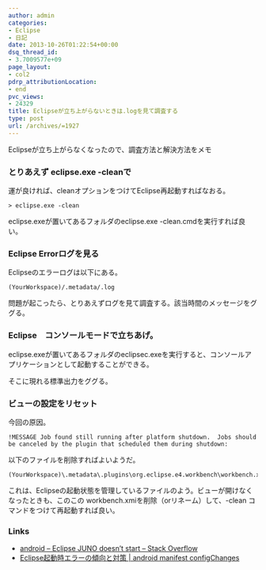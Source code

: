 ```yaml
---
author: admin
categories:
- Eclipse
- 日記
date: 2013-10-26T01:22:54+00:00
dsq_thread_id:
- 3.7009577e+09
page_layout:
- col2
pdrp_attributionLocation:
- end
pvc_views:
- 24329
title: Eclipseが立ち上がらないときは.logを見て調査する
type: post
url: /archives/=1927
---
```


Eclipseが立ち上がらなくなったので、調査方法と解決方法をメモ

### とりあえず eclipse.exe -cleanで

運が良ければ、cleanオプションをつけてEclipse再起動すればなおる。

    > eclipse.exe -clean
    

eclipse.exeが置いてあるフォルダのeclipse.exe -clean.cmdを実行すれば良い。

### Eclipse Errorログを見る

Eclipseのエラーログは以下にある。

    (YourWorkspace)/.metadata/.log
    

問題が起こったら、とりあえずログを見て調査する。該当時間のメッセージをググる。

### Eclipse　コンソールモードで立ちあげ。

eclipse.exeが置いてあるフォルダのeclipsec.exeを実行すると、コンソールアプリケーションとして起動することができる。

そこに現れる標準出力をググる。

### ビューの設定をリセット

今回の原因。

    !MESSAGE Job found still running after platform shutdown.  Jobs should be canceled by the plugin that scheduled them during shutdown:
    

以下のファイルを削除すればよいようだ。

    (YourWorkspace)\.metadata\.plugins\org.eclipse.e4.workbench\workbench.xmi
    

これは、Eclipseの起動状態を管理しているファイルのよう。ビューが開けなくなったときも、このこの workbench.xmiを削除（orリネーム）して、-clean コマンドをつけて再起動すれば良い。

### Links

  * [android &#8211; Eclipse JUNO doesn&#8217;t start &#8211; Stack Overflow][1]
  * [Eclipse起動時エラーの傾向と対策 | android manifest configChanges][2]

 [1]: http://stackoverflow.com/questions/11310970/eclipse-juno-doesnt-start
 [2]: http://www.andr0o0id.com/archives/=854